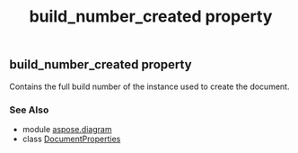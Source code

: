 ﻿---
title: build_number_created property
second_title: Aspose.Diagram for Python via .NET API References
description: 
type: docs
weight: 40
url: /python-net/aspose.diagram/documentproperties/build_number_created/
is_root: false
---

## build_number_created property


Contains the full build number of the instance used to create the document.

### See Also
* module [aspose.diagram](../../)
* class [DocumentProperties](/diagram/python-net/aspose.diagram/documentproperties)
